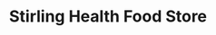 ---
title: "Stirling Health Food Store"
url: /stirling/stirling-health-food-store/
shop: Bioladen
---